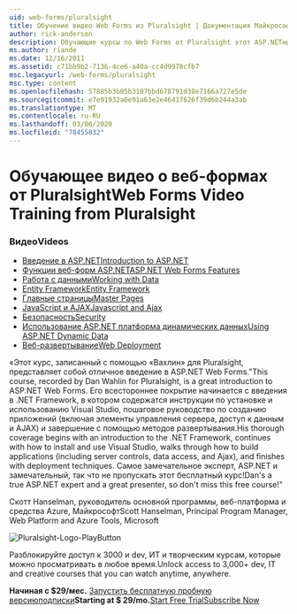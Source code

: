 ```yaml
---
uid: web-forms/pluralsight
title: Обучение видео Web Forms из Pluralsight | Документация Майкрософт
author: rick-anderson
description: Обучающие курсы по Web Forms от Pluralsight этот ASP.NETный курс разработки веб-форм предоставляет вам несколько ключевых технологий, которые необходимо знать как разработчика .NET...
ms.author: riande
ms.date: 12/16/2011
ms.assetid: c71bb9b2-7136-4ce6-a40a-cc4d9978cfb7
msc.legacyurl: /web-forms/pluralsight
msc.type: content
ms.openlocfilehash: 57885b3b05b3107bbd678791d38e7166a727e5de
ms.sourcegitcommit: e7e91932a6e91a63e2e46417626f39d6b244a3ab
ms.translationtype: MT
ms.contentlocale: ru-RU
ms.lasthandoff: 03/06/2020
ms.locfileid: "78455832"
---
```

# <a name="web-forms-video-training-from-pluralsight"></a><span data-ttu-id="32392-103">Обучающее видео о веб-формах от Pluralsight</span><span class="sxs-lookup"><span data-stu-id="32392-103">Web Forms Video Training from Pluralsight</span></span>

### <a name="videos"></a><span data-ttu-id="32392-104">Видео</span><span class="sxs-lookup"><span data-stu-id="32392-104">Videos</span></span>

- [<span data-ttu-id="32392-105">Введение в ASP.NET</span><span class="sxs-lookup"><span data-stu-id="32392-105">Introduction to ASP.NET</span></span>](https://pluralsight.com/training/Player?author=dan-wahlin&name=webforms-01&mode=live&clip=0&course=aspdotnet-webforms4-intro)
- [<span data-ttu-id="32392-106">Функции веб-форм ASP.NET</span><span class="sxs-lookup"><span data-stu-id="32392-106">ASP.NET Web Forms Features</span></span>](https://pluralsight.com/training/Player?author=dan-wahlin&name=webforms-02&mode=live&clip=0&course=aspdotnet-webforms4-intro)
- [<span data-ttu-id="32392-107">Работа с данными</span><span class="sxs-lookup"><span data-stu-id="32392-107">Working with Data</span></span>](https://pluralsight.com/training/Player?author=dan-wahlin&name=webforms-03&mode=live&clip=0&course=aspdotnet-webforms4-intro)
- [<span data-ttu-id="32392-108">Entity Framework</span><span class="sxs-lookup"><span data-stu-id="32392-108">Entity Framework</span></span>](https://pluralsight.com/training/Player?author=dan-wahlin&name=webforms-04&mode=live&clip=0&course=aspdotnet-webforms4-intro)
- [<span data-ttu-id="32392-109">Главные страницы</span><span class="sxs-lookup"><span data-stu-id="32392-109">Master Pages</span></span>](https://pluralsight.com/training/Player?author=dan-wahlin&name=webforms-05&mode=live&clip=0&course=aspdotnet-webforms4-intro)
- [<span data-ttu-id="32392-110">JavaScript и AJAX</span><span class="sxs-lookup"><span data-stu-id="32392-110">Javascript and Ajax</span></span>](https://pluralsight.com/training/Player?author=dan-wahlin&name=webforms-06&mode=live&clip=0&course=aspdotnet-webforms4-intro)
- [<span data-ttu-id="32392-111">Безопасность</span><span class="sxs-lookup"><span data-stu-id="32392-111">Security</span></span>](https://pluralsight.com/training/Player?author=dan-wahlin&name=webforms-07&mode=live&clip=0&course=aspdotnet-webforms4-intro)
- [<span data-ttu-id="32392-112">Использование ASP.NET платформа динамических данных</span><span class="sxs-lookup"><span data-stu-id="32392-112">Using ASP.NET Dynamic Data</span></span>](https://pluralsight.com/training/Player?author=dan-wahlin&name=webforms-08&mode=live&clip=0&course=aspdotnet-webforms4-intro)
- [<span data-ttu-id="32392-113">Веб-развертывание</span><span class="sxs-lookup"><span data-stu-id="32392-113">Web Deployment</span></span>](https://pluralsight.com/training/Player?author=fritz-onion&name=webforms-09&mode=live&clip=0&course=aspdotnet-webforms4-intro)

<span data-ttu-id="32392-114">«Этот курс, записанный с помощью «Вахлин» для Pluralsight, представляет собой отличное введение в ASP.NET Web Forms.</span><span class="sxs-lookup"><span data-stu-id="32392-114">"This course, recorded by Dan Wahlin for Pluralsight, is a great introduction to ASP.NET Web Forms.</span></span> <span data-ttu-id="32392-115">Его всестороннее покрытие начинается с введения в .NET Framework, в котором содержатся инструкции по установке и использованию Visual Studio, пошаговое руководство по созданию приложений (включая элементы управления сервера, доступ к данным и AJAX) и завершение с помощью методов развертывания.</span><span class="sxs-lookup"><span data-stu-id="32392-115">His thorough coverage begins with an introduction to the .NET Framework, continues with how to install and use Visual Studio, walks through how to build applications (including server controls, data access, and Ajax), and finishes with deployment techniques.</span></span> <span data-ttu-id="32392-116">Самое замечательное эксперт, ASP.NET и замечательный, так что не пропускать этот бесплатный курс!</span><span class="sxs-lookup"><span data-stu-id="32392-116">Dan's a true ASP.NET expert and a great presenter, so don't miss this free course!"</span></span>

<span data-ttu-id="32392-117">Скотт Hanselman, руководитель основной программы, веб-платформа и средства Azure, Майкрософт</span><span class="sxs-lookup"><span data-stu-id="32392-117">Scott Hanselman, Principal Program Manager, Web Platform and Azure Tools, Microsoft</span></span>

![Pluralsight-Logo-PlayButton](pluralsight/_static/image1.png)

<span data-ttu-id="32392-119">Разблокируйте доступ к 3000 и dev, ИТ и творческим курсам, которые можно просматривать в любое время.</span><span class="sxs-lookup"><span data-stu-id="32392-119">Unlock access to 3,000+ dev, IT and creative courses that you can watch anytime, anywhere.</span></span>

<span data-ttu-id="32392-120">**Начиная с $29/мес.** [Запустить бесплатную пробную версию](https://pluralsight.com/microsoft/olt/subscribe/SubscriptionRedirector.aspx?freetrial=true&amp;utm_source=microsoft&amp;utm_medium=sponsored-page&amp;utm_content=webmatrix&amp;utm_campaign=microsoft-sponsored-course)[подписки](https://pluralsight.com/microsoft/OLT/subscriptions.aspx?utm_source=microsoft&amp;utm_medium=sponsored-page&amp;utm_content=webmatrix&amp;utm_campaign=microsoft-sponsored-course)</span><span class="sxs-lookup"><span data-stu-id="32392-120">**Starting at $ 29/mo.**[Start Free Trial](https://pluralsight.com/microsoft/olt/subscribe/SubscriptionRedirector.aspx?freetrial=true&amp;utm_source=microsoft&amp;utm_medium=sponsored-page&amp;utm_content=webmatrix&amp;utm_campaign=microsoft-sponsored-course)[Subscribe Now](https://pluralsight.com/microsoft/OLT/subscriptions.aspx?utm_source=microsoft&amp;utm_medium=sponsored-page&amp;utm_content=webmatrix&amp;utm_campaign=microsoft-sponsored-course)</span></span>
